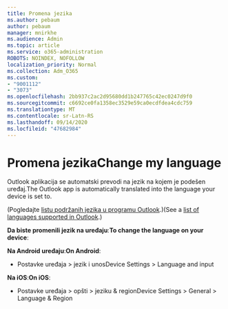 ```yaml
---
title: Promena jezika
ms.author: pebaum
author: pebaum
manager: mnirkhe
ms.audience: Admin
ms.topic: article
ms.service: o365-administration
ROBOTS: NOINDEX, NOFOLLOW
localization_priority: Normal
ms.collection: Adm_O365
ms.custom:
- "9001112"
- "3073"
ms.openlocfilehash: 2bb937c2ac2d95680dd1b247765c42ec0247d9f0
ms.sourcegitcommit: c6692ce0fa1358ec3529e59ca0ecdfdea4cdc759
ms.translationtype: MT
ms.contentlocale: sr-Latn-RS
ms.lasthandoff: 09/14/2020
ms.locfileid: "47682984"
---
```

# <a name="change-my-language"></a><span data-ttu-id="b6f05-102">Promena jezika</span><span class="sxs-lookup"><span data-stu-id="b6f05-102">Change my language</span></span>

<span data-ttu-id="b6f05-103">Outlook aplikacija se automatski prevodi na jezik na kojem je podešen uređaj.</span><span class="sxs-lookup"><span data-stu-id="b6f05-103">The Outlook app is automatically translated into the language your device is set to.</span></span> 

<span data-ttu-id="b6f05-104">(Pogledajte [listu podržanih jezika u programu Outlook](https://acompli.helpshift.com/a/outlook/?s=general-questions&f=in-which-languages-is-your-app-translated).)</span><span class="sxs-lookup"><span data-stu-id="b6f05-104">(See a [list of languages supported in Outlook](https://acompli.helpshift.com/a/outlook/?s=general-questions&f=in-which-languages-is-your-app-translated).)</span></span> 

<span data-ttu-id="b6f05-105">**Da biste promenili jezik na uređaju**:</span><span class="sxs-lookup"><span data-stu-id="b6f05-105">**To change the language on your device**:</span></span> 

<span data-ttu-id="b6f05-106">**Na Android uređaju**:</span><span class="sxs-lookup"><span data-stu-id="b6f05-106">**On Android**:</span></span> 

- <span data-ttu-id="b6f05-107">Postavke uređaja > jezik i unos</span><span class="sxs-lookup"><span data-stu-id="b6f05-107">Device Settings > Language and input</span></span> 

<span data-ttu-id="b6f05-108">**Na iOS**:</span><span class="sxs-lookup"><span data-stu-id="b6f05-108">**On iOS**:</span></span> 

- <span data-ttu-id="b6f05-109">Postavke uređaja > opšti > jeziku & region</span><span class="sxs-lookup"><span data-stu-id="b6f05-109">Device Settings > General > Language & Region</span></span> 
